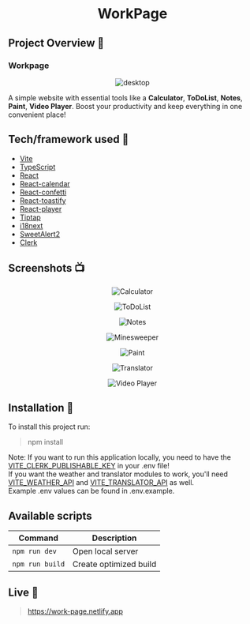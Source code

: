 <h1 align="center">WorkPage</h1>

## Project Overview :tada:
<h3>Workpage</h3> 
<p align="center">
     <img src="https://github.com/LeQu15/WorkPage/assets/78439105/d5b97671-05f3-4ade-9a08-c319d72d4a3d" alt="desktop">
</p>
A simple website with essential tools like a <b>Calculator</b>, <b>ToDoList</b>, <b>Notes</b>, <b>Paint</b>, <b>Video Player</b>. Boost your productivity and keep everything in one convenient place!

## Tech/framework used :wrench:
* [Vite](https://github.com/vitejs/vite)
* [TypeScript](https://github.com/microsoft/TypeScript)
* [React](https://github.com/facebook/react)
* [React-calendar](https://github.com/wojtekmaj/react-calendar)
* [React-confetti](https://github.com/alampros/react-confetti)
* [React-toastify](https://github.com/fkhadra/react-toastify)
* [React-player](https://github.com/cookpete/react-player)          
* [Tiptap](https://github.com/ueberdosis/tiptap)
* [i18next](https://github.com/i18next/react-i18next)
* [SweetAlert2](https://github.com/sweetalert2/sweetalert2)
* [Clerk](https://github.com/clerk)

## Screenshots :tv:

<p align="center">
    <img src="https://github.com/LeQu15/WorkPage/assets/78439105/1ef97017-26a7-4883-af6c-1fabae9d7d7d" alt="Calculator">
</p>

<p align="center">
    <img src="https://github.com/LeQu15/WorkPage/assets/78439105/ac5ae975-81f4-4550-82b0-8252c5d9cb4e" alt="ToDoList">
</p>

<p align="center">
    <img src="https://github.com/LeQu15/WorkPage/assets/78439105/2111c043-73b9-4fde-b614-a8fc264d0cb3" alt="Notes">
</p>

<p align="center">
    <img src="https://github.com/LeQu15/WorkPage/assets/78439105/ea39e05e-7ddb-44b3-8bcb-51cfb274ef30" alt="Minesweeper">
</p>

<p align="center">
    <img src="https://github.com/LeQu15/WorkPage/assets/78439105/0e0cae22-fa0b-410e-8151-557cb245fe03" alt="Paint">
</p>

<p align="center">
    <img src="https://github.com/LeQu15/WorkPage/assets/78439105/eef76b16-e072-41ee-a3da-4d56315fa451" alt="Translator">
</p>

<p align="center">
    <img src="https://github.com/LeQu15/WorkPage/assets/78439105/7af5e513-7d22-411a-bb65-69b80800b4bc" alt="Video Player">
</p>

## Installation :floppy_disk:
To install this project run:
> npm install

Note: If you want to run this application locally, you need to have the [VITE_CLERK_PUBLISHABLE_KEY](https://clerk.com) in your .env file!
<br>If you want the weather and translator modules to work, you'll need [VITE_WEATHER_API](https://www.visualcrossing.com) and [VITE_TRANSLATOR_API](www.deepl.com) as well.
<br>Example .env values can be found in .env.example.
## Available scripts

| Command                   | Description                   |
| ------------------------- | ----------------------------- |
| `npm run dev`           | Open local server             |
| `npm run build`           | Create optimized build        |

## Live :round_pushpin:
> https://work-page.netlify.app
